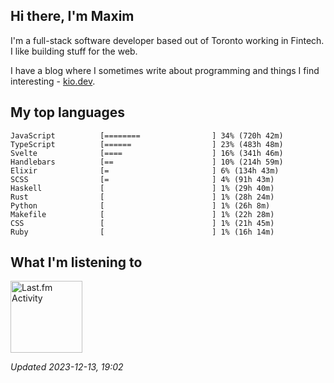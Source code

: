 <!-- deno-fmt-ignore-file -->
## Hi there, I'm Maxim

I'm a full-stack software developer based out of Toronto working in Fintech. I like building stuff for the web.

I have a blog where I sometimes write about programming and things I find interesting - [kio.dev](https://kio.dev).



## My top languages

```
JavaScript          [========                ] 34% (720h 42m)
TypeScript          [======                  ] 23% (483h 48m)
Svelte              [====                    ] 16% (341h 46m)
Handlebars          [==                      ] 10% (214h 59m)
Elixir              [=                       ] 6% (134h 43m)
SCSS                [=                       ] 4% (91h 43m)
Haskell             [                        ] 1% (29h 40m)
Rust                [                        ] 1% (28h 24m)
Python              [                        ] 1% (26h 8m)
Makefile            [                        ] 1% (22h 28m)
CSS                 [                        ] 1% (21h 45m)
Ruby                [                        ] 1% (16h 14m)
```


## What I'm listening to


<a href="https://github.com/kiosion/toru">
  <picture>
    <source media="(prefers-color-scheme: dark)" srcset="https://toru.kio.dev/api/v1/kiosion?blur&border_width=0&border_radius=26&theme=nord">
    <source media="(prefers-color-scheme: light)" srcset="https://toru.kio.dev/api/v1/kiosion?blur&border_width=0&border_radius=26&theme=light">
    <img alt="Last.fm Activity" src="https://toru.kio.dev/api/v1/kiosion?blur&border_width=0&border_radius=26" height="115" />
  </picture>
</a>

<br />

_Updated 2023-12-13, 19:02_
